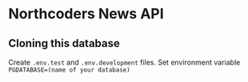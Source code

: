 # Northcoders News API

## Cloning this database

Create `.env.test` and `.env.development` files. 
Set environment variable `PGDATABASE=(name of your database)`